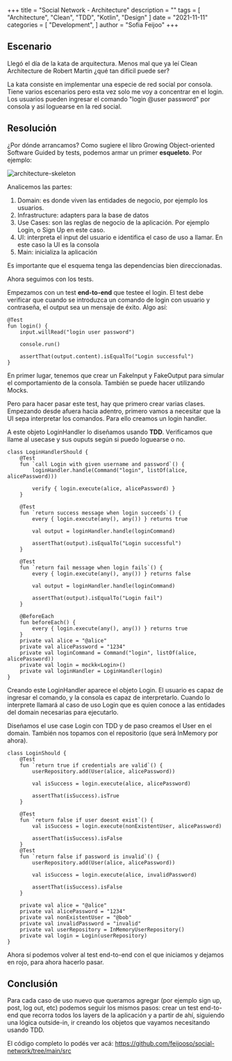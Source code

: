 +++
title = "Social Network - Architecture"
description = ""
tags = [
    "Architecture",
    "Clean",
    "TDD",
    "Kotlin",
    "Design"
]
date = "2021-11-11"
categories = [
    "Development",
]
author = "Sofia Feijoo"
+++

## Escenario

Llegó el día de la kata de arquitectura. Menos mal que ya leí Clean Architecture de Robert Martin ¿qué tan difícil puede ser?

La kata consiste en implementar una especie de red social por consola. Tiene varios escenarios pero esta vez solo me voy a concentrar en el login. Los usuarios pueden ingresar el comando "login @user password" por consola y así loguearse en la red social. 


## Resolución

¿Por dónde arrancamos? Como sugiere el libro Growing Object-oriented Software Guided by tests, podemos armar un primer **esqueleto**. Por ejemplo:

![architecture-skeleton](/social-network-architecture.png)

Analicemos las partes: 

1. Domain: es donde viven las entidades de negocio, por ejemplo los usuarios.
2. Infrastructure: adapters para la base de datos
3. Use Cases: son las reglas de negocio de la aplicación. Por ejemplo Login, o Sign Up en este caso. 
4. UI: interpreta el input del usuario e identifica el caso de uso a llamar. En este caso la UI es la consola
5. Main: inicializa la aplicación

Es importante que el esquema tenga las dependencias bien direccionadas. 

Ahora seguimos con los tests.

Empezamos con un test **end-to-end** que testee el login. El test debe verificar que cuando se introduzca un comando de login con usuario y contraseña, el output sea un mensaje de éxito. Algo así: 

    @Test
    fun login() {
        input.willRead("login user password")
    
        console.run()
    
        assertThat(output.content).isEqualTo("Login successful")
    }

En primer lugar, tenemos que crear un FakeInput y FakeOutput para simular el comportamiento de la consola. También se puede hacer utilizando Mocks. 

Pero para hacer pasar este test, hay que primero crear varias clases. Empezando desde afuera hacia adentro, primero vamos a necesitar que la UI sepa interpretar los comandos. Para ello creamos un login handler.

A este objeto LoginHandler lo diseñamos usando **TDD**. Verificamos que llame al usecase y sus ouputs según si puedo loguearse o no.


    class LoginHandlerShould {
        @Test
        fun `call Login with given username and password`() {
            loginHandler.handle(Command("login", listOf(alice, alicePassword)))

            verify { login.execute(alice, alicePassword) }
        }

        @Test
        fun `return success message when login succeeds`() {
            every { login.execute(any(), any()) } returns true

            val output = loginHandler.handle(loginCommand)

            assertThat(output).isEqualTo("Login successful")
        }

        @Test
        fun `return fail message when login fails`() {
            every { login.execute(any(), any()) } returns false

            val output = loginHandler.handle(loginCommand)

            assertThat(output).isEqualTo("Login fail")
        }

        @BeforeEach
        fun beforeEach() {
            every { login.execute(any(), any()) } returns true
        }
        private val alice = "@alice"
        private val alicePassword = "1234"
        private val loginCommand = Command("login", listOf(alice, alicePassword))
        private val login = mockk<Login>()
        private val loginHandler = LoginHandler(login)
    }

Creando este LoginHandler aparece el objeto Login. El usuario es capaz de ingresar el comando, y la consola es capaz de interpretarlo. Cuando lo interprete llamará al caso de uso Login que es quien conoce a las entidades del domain necesarias para ejecutarlo. 

Diseñamos el use case Login con TDD y de paso creamos el User en el domain. También nos topamos con el repositorio (que será InMemory por ahora).

    class LoginShould {
        @Test
        fun `return true if credentials are valid`() {
            userRepository.add(User(alice, alicePassword))

            val isSuccess = login.execute(alice, alicePassword)

            assertThat(isSuccess).isTrue
        }

        @Test
        fun `return false if user doesnt exist`() {
            val isSuccess = login.execute(nonExistentUser, alicePassword)

            assertThat(isSuccess).isFalse
        }
        @Test
        fun `return false if password is invalid`() {
            userRepository.add(User(alice, alicePassword))

            val isSuccess = login.execute(alice, invalidPassword)

            assertThat(isSuccess).isFalse
        }

        private val alice = "@alice"
        private val alicePassword = "1234"
        private val nonExistentUser = "@bob"
        private val invalidPassword = "invalid"
        private val userRepository = InMemoryUserRepository()
        private val login = Login(userRepository)
    }


Ahora sí podemos volver al test end-to-end con el que iniciamos y dejamos en rojo, para ahora hacerlo pasar. 

## Conclusión

Para cada caso de uso nuevo que queramos agregar (por ejemplo sign up, post, log out, etc) podemos seguir los mismos pasos: crear un test end-to-end que recorra todos los layers de la aplicación y a partir de ahí, siguiendo una lógica outside-in, ir creando los objetos que vayamos necesitando usando TDD. 

El código completo lo podés ver acá: https://github.com/feijooso/social-network/tree/main/src